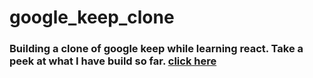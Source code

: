 # google_keep_clone
### Building a clone of google keep while learning react. Take a peek at what I have build so far. <a href="https://googlekeepfrontendclone">click here</a>
